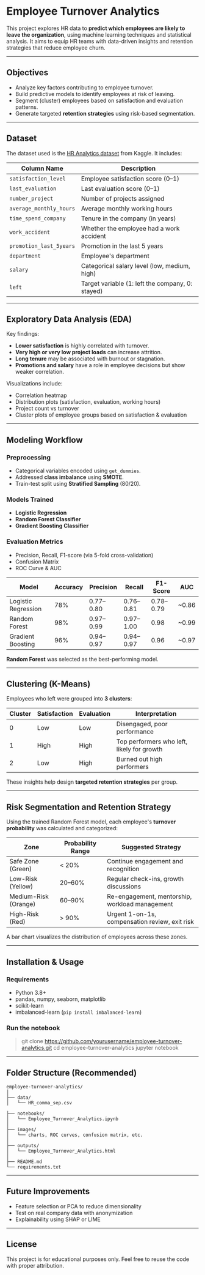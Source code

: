 # Employee Turnover Analytics

This project explores HR data to **predict which employees are likely to leave the organization**, using machine learning techniques and statistical analysis. It aims to equip HR teams with data-driven insights and retention strategies that reduce employee churn.

---

## Objectives

- Analyze key factors contributing to employee turnover.
- Build predictive models to identify employees at risk of leaving.
- Segment (cluster) employees based on satisfaction and evaluation patterns.
- Generate targeted **retention strategies** using risk-based segmentation.

---

## Dataset

The dataset used is the [HR Analytics dataset](https://www.kaggle.com/datasets) from Kaggle. It includes:

| Column Name              | Description                                           |
|--------------------------|-------------------------------------------------------|
| `satisfaction_level`     | Employee satisfaction score (0–1)                     |
| `last_evaluation`        | Last evaluation score (0–1)                           |
| `number_project`         | Number of projects assigned                           |
| `average_monthly_hours`  | Average monthly working hours                         |
| `time_spend_company`     | Tenure in the company (in years)                      |
| `work_accident`          | Whether the employee had a work accident              |
| `promotion_last_5years`  | Promotion in the last 5 years                         |
| `department`             | Employee's department                                 |
| `salary`                 | Categorical salary level (low, medium, high)          |
| `left`                   | Target variable (1: left the company, 0: stayed)      |

---

## Exploratory Data Analysis (EDA)

Key findings:

- **Lower satisfaction** is highly correlated with turnover.
- **Very high or very low project loads** can increase attrition.
- **Long tenure** may be associated with burnout or stagnation.
- **Promotions and salary** have a role in employee decisions but show weaker correlation.

Visualizations include:

- Correlation heatmap
- Distribution plots (satisfaction, evaluation, working hours)
- Project count vs turnover
- Cluster plots of employee groups based on satisfaction & evaluation

---

## Modeling Workflow

### Preprocessing
- Categorical variables encoded using `get_dummies`.
- Addressed **class imbalance** using **SMOTE**.
- Train-test split using **Stratified Sampling** (80/20).

### Models Trained
- **Logistic Regression**
- **Random Forest Classifier**
- **Gradient Boosting Classifier**

### Evaluation Metrics
- Precision, Recall, F1-score (via 5-fold cross-validation)
- Confusion Matrix
- ROC Curve & AUC

| Model                 | Accuracy | Precision | Recall | F1-Score | AUC  |
|-----------------------|----------|-----------|--------|----------|------|
| Logistic Regression   | 78%      | 0.77–0.80 | 0.76–0.81 | 0.78–0.79 | ~0.86 |
| Random Forest         | 98%      | 0.97–0.99 | 0.97–1.00 | 0.98      | ~0.99 |
| Gradient Boosting     | 96%      | 0.94–0.97 | 0.94–0.97 | 0.96      | ~0.97 |

**Random Forest** was selected as the best-performing model.

---

## Clustering (K-Means)

Employees who left were grouped into **3 clusters**:

| Cluster | Satisfaction | Evaluation | Interpretation                               |
|---------|--------------|------------|----------------------------------------------|
| 0       | Low          | Low        | Disengaged, poor performance                 |
| 1       | High         | High       | Top performers who left, likely for growth   |
| 2       | Low          | High       | Burned out high performers                   |

These insights help design **targeted retention strategies** per group.

---

## Risk Segmentation and Retention Strategy

Using the trained Random Forest model, each employee's **turnover probability** was calculated and categorized:

| Zone                | Probability Range     | Suggested Strategy                              |
|---------------------|-----------------------|-------------------------------------------------|
| Safe Zone (Green)   | < 20%                 | Continue engagement and recognition             |
| Low-Risk (Yellow)   | 20–60%                | Regular check-ins, growth discussions           |
| Medium-Risk (Orange)| 60–90%                | Re-engagement, mentorship, workload management  |
| High-Risk (Red)     | > 90%                 | Urgent 1-on-1s, compensation review, exit risk  |

A bar chart visualizes the distribution of employees across these zones.

---

## Installation & Usage

### Requirements
- Python 3.8+
- pandas, numpy, seaborn, matplotlib
- scikit-learn
- imbalanced-learn (`pip install imbalanced-learn`)

### Run the notebook
> git clone https://github.com/yourusername/employee-turnover-analytics.git
> cd employee-turnover-analytics
> jupyter notebook

---

## Folder Structure (Recommended)

```
employee-turnover-analytics/
│
├── data/
│   └── HR_comma_sep.csv

├── notebooks/
│   └── Employee_Turnover_Analytics.ipynb
│
├── images/
│   └── charts, ROC curves, confusion matrix, etc.
│
├── outputs/
│   └── Employee_Turnover_Analytics.html
│
├── README.md
└── requirements.txt
```

---

## Future Improvements

- Feature selection or PCA to reduce dimensionality
- Test on real company data with anonymization
- Explainability using SHAP or LIME

--- 

## License

This project is for educational purposes only. Feel free to reuse the code with proper attribution.